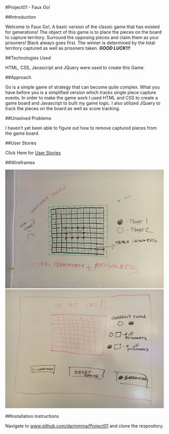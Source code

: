 #Project01 - Faux Go!

##Introduction

Welcome to Faux Go!,  A basic version of the classic game that has existed for generations!  The object of this game is to place the pieces on the board to capture territory.  Surround the opposing pieces and claim them as your prisoners!  Black always goes first.  The winner is determined by the total territory captured as well as prisoners taken.  **_GOOD LUCK!!!_**

##Technologies Used

HTML, CSS, Javascript and JQuery were used to create this Game.

##Approach

Go is a simple game of strategy that can become quite complex.  What you have before you is a simplified version which tracks single piece capture events.  In order to make the game work I used HTML and CSS to create a game board and Javascript to built my game logic.  I also utilized JQuery to track the pieces on the board as well as score tracking.

##Unsolved Problems

I haven't yet been able to figure out how to remove captured pieces from the game board.

##User Stories

Click Here for [User Stories](https://trello.com/b/idPf1BgD/project-1-go-go-go)

##Wireframes

![wireframe1](./assets/IMG_1959.JPG)
![wireframe2](./assets/IMG_1960.JPG)

##Installation Instructions

Navigate to www.github.com/darinmma/Project01 and clone the respository.
